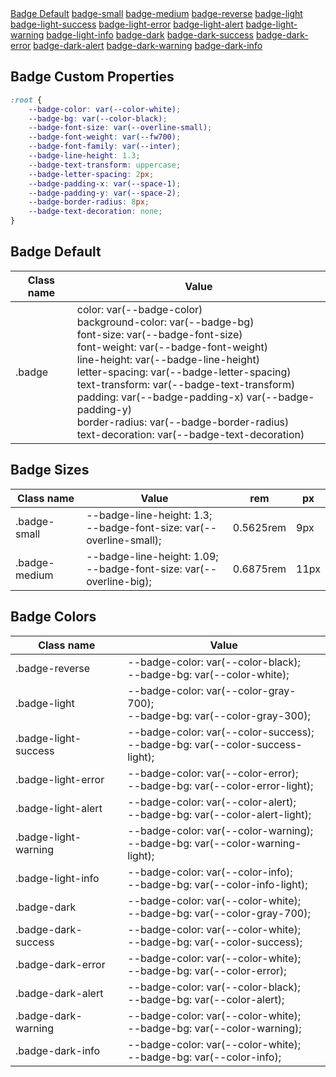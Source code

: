 <div class="grid grid-column-4 gap-3 bg-gray-100 px-3 py-3 br-8">
	<a href="#badge-default"><span class="badge">Badge Default</span></a>
	<a href="#badge-size"><span class="badge badge-small">badge-small</span></a>
	<a href="#badge-size"><span class="badge badge-medium">badge-medium</span></a>
	<a href="#badge-colors"><span class="badge badge-medium badge-reverse">badge-reverse</span></a>
	<a href="#badge-colors"><span class="badge badge-medium badge-light">badge-light</span></a>
	<a href="#badge-colors"><span class="badge badge-medium badge-light-success">badge-light-success</span></a>
	<a href="#badge-colors"><span class="badge badge-medium badge-light-error">badge-light-error</span></a>
	<a href="#badge-colors"><span class="badge badge-medium badge-light-alert">badge-light-alert</span></a>
	<a href="#badge-colors"><span class="badge badge-medium badge-light-warning">badge-light-warning</span></a>
	<a href="#badge-colors"><span class="badge badge-medium badge-light-info">badge-light-info</span></a>
	<a href="#badge-colors"><span class="badge badge-medium badge-dark">badge-dark</span></a>
	<a href="#badge-colors"><span class="badge badge-medium badge-dark-success">badge-dark-success</span></a>
	<a href="#badge-colors"><span class="badge badge-medium badge-dark-error">badge-dark-error</span></a>
	<a href="#badge-colors"><span class="badge badge-medium badge-dark-alert">badge-dark-alert</span></a>
	<a href="#badge-colors"><span class="badge badge-medium badge-dark-warning">badge-dark-warning</span></a>
	<a href="#badge-colors"><span class="badge badge-medium badge-dark-info">badge-dark-info</span></a>
</div>

## Badge Custom Properties

```css
:root {
	--badge-color: var(--color-white);
	--badge-bg: var(--color-black);
	--badge-font-size: var(--overline-small);
	--badge-font-weight: var(--fw700);
	--badge-font-family: var(--inter);
	--badge-line-height: 1.3;
	--badge-text-transform: uppercase;
	--badge-letter-spacing: 2px;
	--badge-padding-x: var(--space-1);
	--badge-padding-y: var(--space-2);
	--badge-border-radius: 8px;
	--badge-text-decoration: none;
}
```

## Badge Default

| Class name | Value                                                                                                                                                                                                                                                                                                                                                                                                                                                |
| ---------- | ---------------------------------------------------------------------------------------------------------------------------------------------------------------------------------------------------------------------------------------------------------------------------------------------------------------------------------------------------------------------------------------------------------------------------------------------------- |
| .badge     | color: var(--badge-color)<br/>background-color: var(--badge-bg)<br/>font-size: var(--badge-font-size)<br/>font-weight: var(--badge-font-weight)<br/>line-height: var(--badge-line-height)<br/>letter-spacing: var(--badge-letter-spacing)<br/>text-transform: var(--badge-text-transform)<br/>padding: var(--badge-padding-x) var(--badge-padding-y)<br/>border-radius: var(--badge-border-radius)<br/>text-decoration: var(--badge-text-decoration) |

## Badge Sizes

| Class name    | Value                                                                   | rem       | px   |
| ------------- | ----------------------------------------------------------------------- | --------- | ---- |
| .badge-small  | --badge-line-height: 1.3;<br/>--badge-font-size: var(--overline-small); | 0.5625rem | 9px  |
| .badge-medium | --badge-line-height: 1.09;<br/>--badge-font-size: var(--overline-big);  | 0.6875rem | 11px |

## Badge Colors

| Class name           | Value                                                                            |
| -------------------- | -------------------------------------------------------------------------------- |
| .badge-reverse       | --badge-color: var(--color-black);<br/>--badge-bg: var(--color-white);           |
| .badge-light         | --badge-color: var(--color-gray-700);<br/>--badge-bg: var(--color-gray-300);     |
| .badge-light-success | --badge-color: var(--color-success);<br/>--badge-bg: var(--color-success-light); |
| .badge-light-error   | --badge-color: var(--color-error);<br/>--badge-bg: var(--color-error-light);     |
| .badge-light-alert   | --badge-color: var(--color-alert);<br/>--badge-bg: var(--color-alert-light);     |
| .badge-light-warning | --badge-color: var(--color-warning);<br/>--badge-bg: var(--color-warning-light); |
| .badge-light-info    | --badge-color: var(--color-info);<br/>--badge-bg: var(--color-info-light);       |
| .badge-dark          | --badge-color: var(--color-white);<br/>--badge-bg: var(--color-gray-700);        |
| .badge-dark-success  | --badge-color: var(--color-white);<br/>--badge-bg: var(--color-success);         |
| .badge-dark-error    | --badge-color: var(--color-white);<br/>--badge-bg: var(--color-error);           |
| .badge-dark-alert    | --badge-color: var(--color-black);<br/>--badge-bg: var(--color-alert);           |
| .badge-dark-warning  | --badge-color: var(--color-white);<br/>--badge-bg: var(--color-warning);         |
| .badge-dark-info     | --badge-color: var(--color-white);<br/>--badge-bg: var(--color-info);            |
